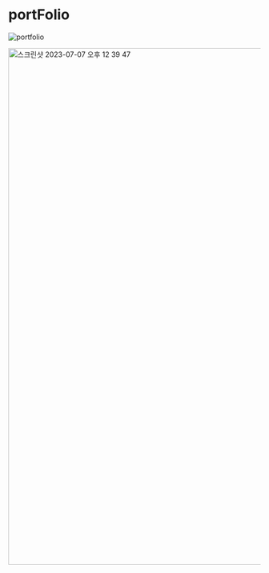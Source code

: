 # portFolio

![portfolio](https://user-images.githubusercontent.com/48250370/224937390-91acd63c-c70f-45b9-94e1-02ac95bb5f73.gif)

<img width="1033" alt="스크린샷 2023-07-07 오후 12 39 47" src="https://github.com/xodhksrjqnr/portFolio/assets/48250370/2f23522a-f0ce-4018-b1b9-700538ad5c50">
